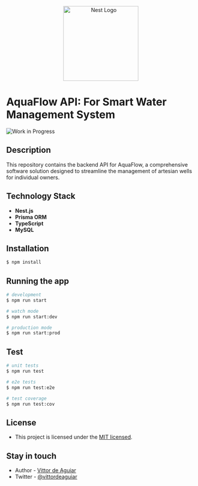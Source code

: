 <p align="center">
  <img src="https://nestjs.com/img/logo-small.svg" width="200" alt="Nest Logo" />
</p>

# AquaFlow API: For Smart Water Management System

![Work in Progress](https://img.shields.io/badge/status-WIP-yellow)

## Description

This repository contains the backend API for AquaFlow, a comprehensive software solution designed to streamline the management of artesian wells for individual owners.

## Technology Stack

* **Nest.js**
* **Prisma ORM**
* **TypeScript**
* **MySQL**

## Installation

```bash
$ npm install
```

## Running the app

```bash
# development
$ npm run start

# watch mode
$ npm run start:dev

# production mode
$ npm run start:prod
```

## Test

```bash
# unit tests
$ npm run test

# e2e tests
$ npm run test:e2e

# test coverage
$ npm run test:cov
```

## License

- This project is licensed under the [MIT licensed](LICENSE).

## Stay in touch

- Author - [Vittor de Aguiar](https://github.com/vittordeaguiar)
- Twitter - [@vittordeaguiar](https://twitter.com/vittordeaguiar)
